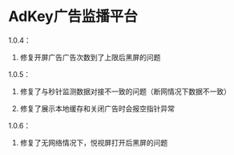 AdKey广告监播平台
=====

1.0.4：

1. 修复开屏广告广告次数到了上限后黑屏的问题


1.0.5：

1. 修复了与秒针监测数据对接不一致的问题（断网情况下数据不一致） 

2. 修复了展示本地缓存和关闭广告时会报空指针异常

1.0.6：

1. 修复了无网络情况下，悦视屏打开后黑屏的问题


